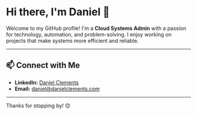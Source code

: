 # Hi there, I'm Daniel 👋

Welcome to my GitHub profile! I'm a **Cloud Systems Admin** with a passion for technology, automation, and problem-solving. I enjoy working on projects that make systems more efficient and reliable.

---

## 📫 Connect with Me
- **LinkedIn:** [Daniel Clements](https://www.linkedin.com/in/clementsd)
- **Email:** daniel@danielclements.com

---

Thanks for stopping by! 😊
